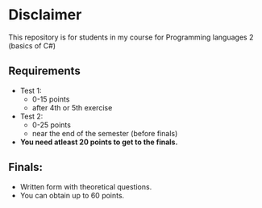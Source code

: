 # Disclaimer
This repository is for students in my course for Programming languages 2 (basics of C#)

## Requirements
  - Test 1: 
    - 0-15 points
    - after 4th or 5th exercise
  - Test 2:
    - 0-25 points
    - near the end of the semester (before finals)
  - **You need atleast 20 points to get to the finals.**

## Finals:
  - Written form with theoretical questions.
  - You can obtain up to 60 points.
